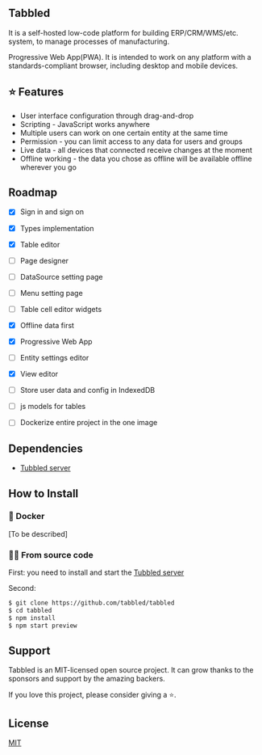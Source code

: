 ## Tabbled

It is a self-hosted low-code platform for building ERP/CRM/WMS/etc. system, to manage processes of manufacturing.

Progressive Web App(PWA). It is intended to work on any platform with a standards-compliant browser, including desktop and mobile devices.

## ⭐ Features

* User interface configuration through drag-and-drop
* Scripting - JavaScript works anywhere
* Multiple users can work on one certain entity at the same time
* Permission - you can limit access to any data for users and groups
* Live data - all devices that connected receive changes at the moment
* Offline working - the data you chose as offline will be available offline wherever you go

## Roadmap

- [x] Sign in and sign on
- [x] Types implementation
- [x] Table editor
- [ ] Page designer
- [ ] DataSource setting page
- [ ] Menu setting page
- [ ] Table cell editor widgets
- [x] Offline data first
- [x] Progressive Web App
- [ ] Entity settings editor
- [x] View editor
- [ ] Store user data and config in IndexedDB
- [ ] js models for tables
- [ ] Dockerize entire project in the one image 


## Dependencies

* [Tubbled server](https://github.com/tabbled/tabbled-server)

## How to Install

### 🐳 Docker

[To be described]

### 💪🏻 From source code

First: you need to install and start the [Tubbled server](https://github.com/tabbled/tabbled-server)

Second:
```bash
$ git clone https://github.com/tabbled/tabbled
$ cd tabbled
$ npm install
$ npm start preview
```

## Support

Tabbled is an MIT-licensed open source project. It can grow thanks to the sponsors and support by the amazing backers.

If you love this project, please consider giving a ⭐.

## License

[MIT](https://github.com/tabbled/tabbled/LICENSE)
